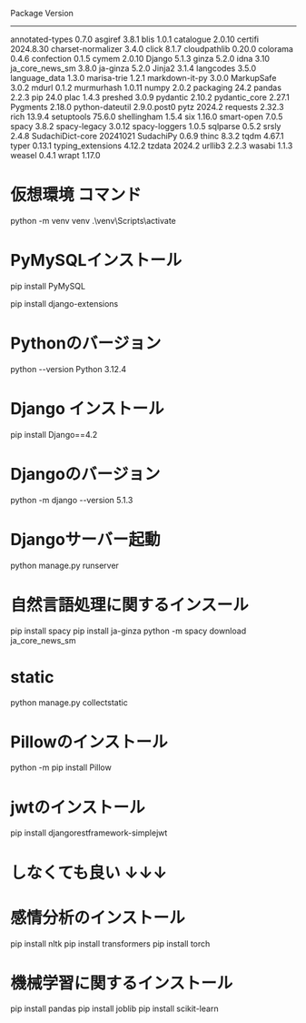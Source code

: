 Package            Version
------------------ -----------
annotated-types    0.7.0
asgiref            3.8.1
blis               1.0.1
catalogue          2.0.10
certifi            2024.8.30
charset-normalizer 3.4.0
click              8.1.7
cloudpathlib       0.20.0
colorama           0.4.6
confection         0.1.5
cymem              2.0.10
Django             5.1.3
ginza              5.2.0
idna               3.10
ja_core_news_sm    3.8.0
ja-ginza           5.2.0
Jinja2             3.1.4
langcodes          3.5.0
language_data      1.3.0
marisa-trie        1.2.1
markdown-it-py     3.0.0
MarkupSafe         3.0.2
mdurl              0.1.2
murmurhash         1.0.11
numpy              2.0.2
packaging          24.2
pandas             2.2.3
pip                24.0
plac               1.4.3
preshed            3.0.9
pydantic           2.10.2
pydantic_core      2.27.1
Pygments           2.18.0
python-dateutil    2.9.0.post0
pytz               2024.2
requests           2.32.3
rich               13.9.4
setuptools         75.6.0
shellingham        1.5.4
six                1.16.0
smart-open         7.0.5
spacy              3.8.2
spacy-legacy       3.0.12
spacy-loggers      1.0.5
sqlparse           0.5.2
srsly              2.4.8
SudachiDict-core   20241021
SudachiPy          0.6.9
thinc              8.3.2
tqdm               4.67.1
typer              0.13.1
typing_extensions  4.12.2
tzdata             2024.2
urllib3            2.2.3
wasabi             1.1.3
weasel             0.4.1
wrapt              1.17.0

# 仮想環境 コマンド
python -m venv venv
.\venv\Scripts\activate

# PyMySQLインストール
pip install PyMySQL

pip install django-extensions

# Pythonのバージョン
python --version
Python 3.12.4

# Django インストール
pip install Django==4.2

# Djangoのバージョン
python -m django --version
5.1.3

# Djangoサーバー起動
python manage.py runserver

# 自然言語処理に関するインスール
pip install spacy
pip install ja-ginza
python -m spacy download ja_core_news_sm

# static
python manage.py collectstatic

# Pillowのインストール
python -m pip install Pillow

# jwtのインストール
pip install djangorestframework-simplejwt

# しなくても良い ↓↓↓
# 感情分析のインストール
pip install nltk
pip install transformers
pip install torch
# 機械学習に関するインストール
pip install pandas
pip install joblib
pip install scikit-learn